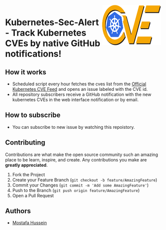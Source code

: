 <img align="right" width="190" height="130" src="resources/k8s-sec-alert.svg">

# Kubernetes-Sec-Alert - Track Kubernetes CVEs by native GitHub notifications!

## How it works
- Scheduled script every hour fetches the cves list from the [Official Kubernetes CVE Feed](https://kubernetes.io/docs/reference/issues-security/official-cve-feed/) and opens an issue labeled with the CVE id.
- All repository subscribers receive a GitHub notification with the new kubernetes CVEs in the web interface notification or by email.

## How to subscribe
- You can subscribe to new issue by watching this repoistory.

## Contributing
Contributions are what make the open source community such an amazing place to be learn, inspire, and create. Any contributions you make are **greatly appreciated**.

1. Fork the Project
2. Create your Feature Branch (`git checkout -b feature/AmazingFeature`)
3. Commit your Changes (`git commit -m 'Add some AmazingFeature'`)
4. Push to the Branch (`git push origin feature/AmazingFeature`)
5. Open a Pull Request

## Authors
- [Mostafa Hussein](https://github.com/mostafahussein)